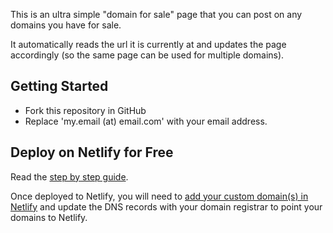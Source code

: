 This is an ultra simple "domain for sale" page that you can post on any domains you have for sale. 

It automatically reads the url it is currently at and updates the page accordingly (so the same page can be used for multiple domains).

## Getting Started

- Fork this repository in GitHub
- Replace 'my.email (at) email.com' with your email address.



## Deploy on Netlify for Free
Read the [step by step guide](https://www.netlify.com/blog/2016/10/27/a-step-by-step-guide-deploying-a-static-site-or-single-page-app/).

Once deployed to Netlify, you will need to [add your custom domain(s) in Netlify](https://docs.netlify.com/domains-https/custom-domains/) and update the DNS records with your domain registrar to point your domains to Netlify.
